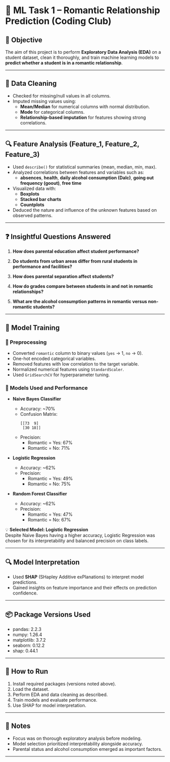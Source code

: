 # 🧠 ML Task 1 – Romantic Relationship Prediction (Coding Club)

## 📌 Objective
The aim of this project is to perform **Exploratory Data Analysis (EDA)** on a student dataset, clean it thoroughly, and train machine learning models to **predict whether a student is in a romantic relationship**.

---

## 🧼 Data Cleaning
- Checked for missing/null values in all columns.
- Imputed missing values using:
  - **Mean/Median** for numerical columns with normal distribution.
  - **Mode** for categorical columns.
  - **Relationship-based imputation** for features showing strong correlations.

---

## 🔍 Feature Analysis (Feature_1, Feature_2, Feature_3)
- Used `describe()` for statistical summaries (mean, median, min, max).
- Analyzed correlations between features and variables such as:
  - **absences**, **health**, **daily alcohol consumption (Dalc)**, **going out frequency (goout)**, **free time**
- Visualized data with:
  - **Boxplots**
  - **Stacked bar charts**
  - **Countplots**
- Deduced the nature and influence of the unknown features based on observed patterns.

---

## ❓ Insightful Questions Answered
1. **How does parental education affect student performance?**
2. **Do students from urban areas differ from rural students in performance and facilities?**
3. **How does parental separation affect students?**

5. **How do grades compare between students in and not in romantic relationships?**
6. **What are the alcohol consumption patterns in romantic versus non-romantic students?**

---

## 🤖 Model Training

### 🔧 Preprocessing
- Converted `romantic` column to binary values (`yes` → 1, `no` → 0).
- One-hot encoded categorical variables.
- Removed features with low correlation to the target variable.
- Normalized numerical features using `StandardScaler`.
- Used `GridSearchCV` for hyperparameter tuning.

### 🧪 Models Used and Performance

- **Naive Bayes Classifier**
  - Accuracy: ~70%
  - Confusion Matrix:
    ```
    [[73  9]
     [30 18]]
    ```
  - Precision:
    - Romantic = Yes: 67%
    - Romantic = No: 71%

- **Logistic Regression**
  - Accuracy: ~62%
  - Precision:
    - Romantic = Yes: 49%
    - Romantic = No: 75%

- **Random Forest Classifier**
  - Accuracy: ~62%
  - Precision:
    - Romantic = Yes: 47%
    - Romantic = No: 67%

💡 **Selected Model: Logistic Regression**  
Despite Naive Bayes having a higher accuracy, Logistic Regression was chosen for its interpretability and balanced precision on class labels.

---

## 🔍 Model Interpretation
- Used **SHAP** (SHapley Additive exPlanations) to interpret model predictions.
- Gained insights on feature importance and their effects on prediction confidence.

---

## 📦 Package Versions Used
- pandas: 2.2.3
- numpy: 1.26.4
- matplotlib: 3.7.2
- seaborn: 0.12.2
- shap: 0.44.1

---

## 📖 How to Run
1. Install required packages (versions noted above).
2. Load the dataset.
3. Perform EDA and data cleaning as described.
4. Train models and evaluate performance.
5. Use SHAP for model interpretation.

---

## 📝 Notes
- Focus was on thorough exploratory analysis before modeling.
- Model selection prioritized interpretability alongside accuracy.
- Parental status and alcohol consumption emerged as important factors.

---




